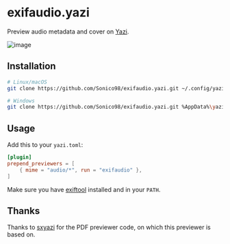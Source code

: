 # exifaudio.yazi

Preview audio metadata and cover on [Yazi](https://github.com/sxyazi/yazi).

![image](https://github.com/Sonico98/exifaudio.yazi/assets/61394886/53c1492c-9f05-4c80-a4e7-94fb36f35ca9)

## Installation

```sh
# Linux/macOS
git clone https://github.com/Sonico98/exifaudio.yazi.git ~/.config/yazi/plugins/exifaudio.yazi

# Windows
git clone https://github.com/Sonico98/exifaudio.yazi.git %AppData%\yazi\config\plugins\exifaudio.yazi
```

## Usage

Add this to your `yazi.toml`:

```toml
[plugin]
prepend_previewers = [
    { mime = "audio/*", run = "exifaudio" },
]
```

Make sure you have [exiftool](https://exiftool.org/) installed and in your `PATH`.

## Thanks

Thanks to [sxyazi](https://github.com/sxyazi) for the PDF previewer code, on which this previewer is based on.
